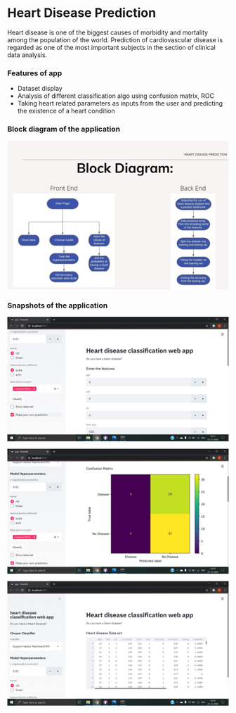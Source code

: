 # Heart Disease Prediction

Heart disease is one of the biggest causes of morbidity and mortality among the population of the world. Prediction of cardiovascular disease is regarded as one of the most important subjects in the section of clinical data analysis.

### Features of app
* Dataset display
* Analysis of different classification algo using confusion matrix, ROC
* Taking heart related parameters as inputs from the user and predicting the existence of a heart condition

### Block diagram of the application

![alt text](https://github.com/DefuseTeam/Heart-Disease-Prediction/blob/master/Screenshots/block_diagram.jpg)

### Snapshots of the application

![alt text](https://github.com/DefuseTeam/Heart-Disease-Prediction/blob/master/Screenshots/user_input.png)

![alt text](https://github.com/DefuseTeam/Heart-Disease-Prediction/blob/master/Screenshots/visualisation.png)

![alt text](https://github.com/DefuseTeam/Heart-Disease-Prediction/blob/master/Screenshots/dataset.png)
